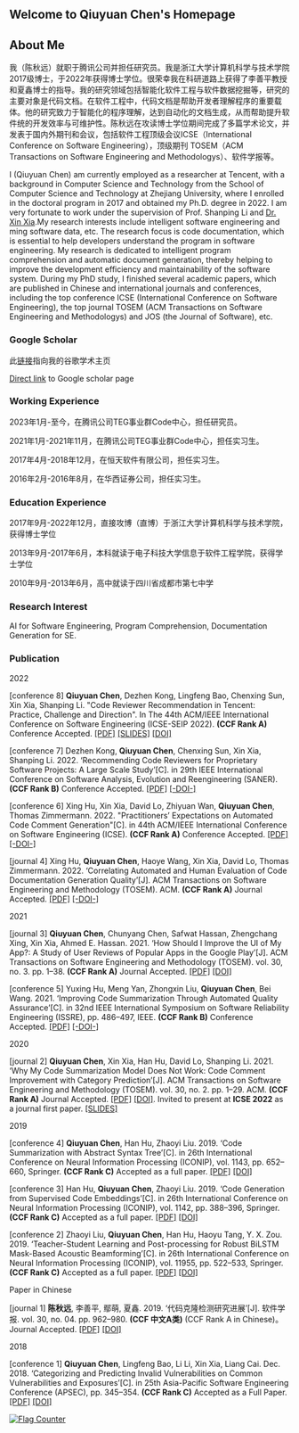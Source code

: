 ## Welcome to Qiuyuan Chen's Homepage

<!-- You can use the [editor on GitHub](https://github.com/chenqiuyuan/home/edit/gh-pages/index.md) to maintain and preview the content for your website in Markdown files.

Whenever you commit to this repository, GitHub Pages will run [Jekyll](https://jekyllrb.com/) to rebuild the pages in your site, from the content in your Markdown files. -->

## About Me

我（陈秋远）就职于腾讯公司并担任研究员。我是浙江大学计算机科学与技术学院2017级博士，于2022年获得博士学位。很荣幸我在科研道路上获得了李善平教授和夏鑫博士的指导。我的研究领域包括智能化软件工程与软件数据挖掘等，研究的主要对象是代码文档。在软件工程中，代码文档是帮助开发者理解程序的重要载体。他的研究致力于智能化的程序理解，达到自动化的文档生成，从而帮助提升软件统的开发效率与可维护性。陈秋远在攻读博士学位期间完成了多篇学术论文，并发表于国内外期刊和会议，包括软件工程顶级会议ICSE（International Conference on Software Engineering），顶级期刊 TOSEM（ACM Transactions on Software Engineering and Methodologys）、软件学报等。

I (Qiuyuan Chen) am currently employed as a researcher at Tencent, with a background in Computer Science and Technology from the School of Computer Science and Technology at Zhejiang University, where I enrolled in the doctoral program in 2017 and obtained my Ph.D. degree in 2022. I am very fortunate to work under the supervision of Prof. Shanping Li and [Dr. Xin Xia](https://xin-xia.github.io/).My research interests include intelligent software engineering and ming software data, etc. The research focus is code documentation, which is essential to help developers understand the program in software engineering. My research is dedicated to intelligent program comprehension and automatic document generation, thereby helping to improve the development efficiency and maintainability of the software system. During my PhD study, I finished several academic papers, which are published in Chinese and international journals and conferences, including the top conference ICSE (International Conference on Software Engineering), the top journal TOSEM (ACM Transactions on Software Engineering and Methodologys) and JOS (the Journal of Software), etc.

### Google Scholar

此[链接](https://scholar.google.com/citations?user=pCvGsBkAAAAJ&hl=en)指向我的谷歌学术主页

[Direct link](https://scholar.google.com/citations?user=pCvGsBkAAAAJ&hl=en) to Google scholar page


### Working Experience

2023年1月-至今，在腾讯公司TEG事业群Code中心，担任研究员。

2021年1月-2021年11月，在腾讯公司TEG事业群Code中心，担任实习生。

2017年4月-2018年12月，在恒天软件有限公司，担任实习生。

2016年2月-2016年8月，在华西证券公司，担任实习生。

### Education Experience

2017年9月-2022年12月，直接攻博（直博）于浙江大学计算机科学与技术学院，获得博士学位

2013年9月-2017年6月，本科就读于电子科技大学信息于软件工程学院，获得学士学位

2010年9月-2013年6月，高中就读于四川省成都市第七中学

### Research Interest

AI for Software Engineering, Program Comprehension, Documentation Generation for SE.

<!-- ### A picture of my research

Documentation is one of the most important artifacts in software engineering. However, it is often not drawn attentioned.

As a Ph.D. candidate, I am often bothered by "what's your research topic" for the laymen. I decide to draw a picture.

For more details see [GitHub Flavored Markdown](https://guides.github.com/features/mastering-markdown/).

### My CV

My current CV `<a href="陈秋远 简历 20211109.pdf" target="_blank">`[PDF]`</a>`. last updated: 2021.11.09.

<!--
### Template

Your Pages site will use the layout and styles from the Jekyll theme you have selected in your [repository settings](https://github.com/chenqiuyuan/home/settings). The name of this theme is saved in the Jekyll `_config.yml` configuration file. -->

### Publication

2022

[conference 8] **Qiuyuan Chen**, Dezhen Kong, Lingfeng Bao, Chenxing Sun, Xin Xia, Shanping Li.
"Code Reviewer Recommendation in Tencent: Practice, Challenge and Direction".
In The 44th ACM/IEEE International Conference on Software Engineering (ICSE-SEIP 2022).
**(CCF Rank A)** Conference Accepted.
[[PDF]](pdf/Chen_2022_Code_Reviewer_Recommendation_in_Tencent(ICSE-SEIP).pdf)
[[SLIDES]](slides/ICSE-SEIP_slides.pdf)
[[DOI]]()

[conference 7] Dezhen Kong, **Qiuyuan Chen**, Chenxing Sun, Xin Xia, Shanping Li. 2022. ‘Recommending Code Reviewers for Proprietary Software Projects: A Large Scale Study’[C]. in 29th IEEE International Conference on Software Analysis, Evolution and Reengineering (SANER).
**(CCF Rank B)** Conference Accepted.
[[PDF]](pdf/Kong_2022_Recommending_Code_Reviewers_for_Proprietary_Software_Projects(SANER).pdf)
[[-DOI-]]()

[conference 6] Xing Hu, Xin Xia, David Lo, Zhiyuan Wan, **Qiuyuan Chen**, Thomas Zimmermann. 2022. "Practitioners’ Expectations on Automated Code Comment Generation"[C]. in 44th ACM/IEEE International Conference on Software Engineering (ICSE).
**(CCF Rank A)** Conference Accepted.
[[PDF]](pdf/Hu_2022_Practitioners’_Expectations_on_Automated_Code_Comment_Generation(ICSE).pdf)
[[-DOI-]]()

[journal 4] Xing Hu, **Qiuyuan Chen**, Haoye Wang, Xin Xia, David Lo, Thomas Zimmermann. 2022. ‘Correlating Automated and Human Evaluation of Code Documentation Generation Quality’[J]. ACM Transactions on Software Engineering and Methodology (TOSEM). ACM.
**(CCF Rank A)** Journal Accepted.
[[PDF]](pdf/Hu_2022_Correlating_Automated_and_Human_Evaluation_of_Code_Documentation_Generation(TOSEM).pdf)
[[-DOI-]]()

2021

[journal 3] **Qiuyuan Chen**, Chunyang Chen, Safwat Hassan, Zhengchang Xing, Xin Xia, Ahmed E. Hassan. 2021. ‘How Should I Improve the UI of My App?: A Study of User Reviews of Popular Apps in the Google Play’[J]. ACM Transactions on Software Engineering and Methodology (TOSEM). vol. 30, no. 3. pp. 1–38.
**(CCF Rank A)** Journal Accepted.
[[PDF]](pdf/Chen_2021_How_Should_I_Improve_the_UI_of_My_App(TOSEM).pdf)
[[DOI]](https://doi.org/10.1145/3447808)

[conference 5] Yuxing Hu, Meng Yan, Zhongxin Liu, **Qiuyuan Chen**, Bei Wang. 2021. ‘Improving Code Summarization Through Automated Quality Assurance’[C]. in 32nd IEEE International Symposium on Software Reliability Engineering (ISSRE), pp. 486–497, IEEE.
**(CCF Rank B)** Conference Accepted.
[[PDF]](pdf/Hu_2021_Improving_Code_Summarization_Through_Automated_Quality_Assurance(ISSRE).pdf)
[[-DOI-]]()

2020

[journal 2] **Qiuyuan Chen**, Xin Xia, Han Hu, David Lo, Shanping Li. 2021. ‘Why My Code Summarization Model Does Not Work: Code Comment Improvement with Category Prediction’[J]. ACM Transactions on Software Engineering and Methodology (TOSEM). vol. 30, no. 2. pp. 1–29. ACM.
**(CCF Rank A)** Journal Accepted.
[[PDF]](pdf/Chen_2021_Why_My_Code_Summarization_Model_Does_Not_Work(TOSEM).pdf)
[[DOI]](https://doi.org/10.1145/3434280).
Invited to present at **ICSE 2022** as a journal first paper.
[[SLIDES]](slides/ICSE_2022_Journal_First_slides.pdf)

2019

[conference 4] **Qiuyuan Chen**, Han Hu, Zhaoyi Liu. 2019. ‘Code Summarization with Abstract Syntax Tree’[C]. in 26th International Conference on Neural Information Processing (ICONIP), vol. 1143, pp. 652–660, Springer.
**(CCF Rank C)** Accepted as a full paper.
[[PDF]](pdf/Chen_2019_Code_Summarization_with_Abstract_Syntax_Tree(ICONIP).pdf)
[[DOI]](https://doi.org/10.1007/978-3-030-36802-9_69)

[conference 3] Han Hu, **Qiuyuan Chen**, Zhaoyi Liu. 2019. ‘Code Generation from Supervised Code Embeddings’[C]. in 26th International Conference on Neural Information Processing (ICONIP), vol. 1142, pp. 388–396, Springer.
**(CCF Rank C)** Accepted as a full paper.
[[PDF]](pdf/Hu_2019_Code_Generation_from_Supervised_Code_Embeddings(ICONIP).pdf)
[[DOI]](https://doi.org/10.1007/978-3-030-36808-1_42)

[conference 2] Zhaoyi Liu, **Qiuyuan Chen**, Han Hu, Haoyu Tang, Y. X. Zou. 2019. ‘Teacher-Student Learning and Post-processing for Robust BiLSTM Mask-Based Acoustic Beamforming’[C]. in 26th International Conference on Neural Information Processing (ICONIP), vol. 11955, pp. 522–533, Springer.
**(CCF Rank C)** Accepted as a full paper.
[[PDF]](pdf/Liu_2019_Teacher-Student_Learning_and_Post-processing_for_Robust_BiLSTM_Mask-Based(ICONIP).pdf)
[[DOI]](https://doi.org/10.1007/978-3-030-36718-3_44)

Paper in Chinese

[journal 1] **陈秋远**, 李善平, 鄢萌, 夏鑫. 2019. ‘代码克隆检测研究进展’[J]. 软件学报. vol. 30, no. 04. pp. 962–980.
**(CCF 中文A类)** (CCF Rank A in Chinese)。 Journal Accepted.
[[PDF]](pdf/陈_2019_代码克隆检测研究进展(软件学报).pdf)
[[DOI]](https://doi.org/10.13328/j.cnki.jos.005711)

2018

[conference 1] **Qiuyuan Chen**, Lingfeng Bao, Li Li, Xin Xia, Liang Cai. Dec. 2018. ‘Categorizing and Predicting Invalid Vulnerabilities on Common Vulnerabilities and Exposures’[C]. in 25th Asia-Pacific Software Engineering Conference (APSEC), pp. 345–354.
**(CCF Rank C)** Accepted as a Full Paper.
[[PDF]](pdf/Chen_2018_Categorizing_and_Predicting_Invalid_Vulnerabilities_on_Common_Vulnerabilities(APSEC).pdf)
[[DOI]](https://doi.org/10.1109/APSEC.2018.00049)


<a href="https://info.flagcounter.com/snA5"><img src="https://s04.flagcounter.com/mini/snA5/bg_FFFFFF/txt_000000/border_CCCCCC/flags_0/" alt="Flag Counter" border="0"></a>

